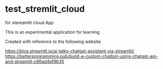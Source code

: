 # test_stremlit_cloud
for stereamlit cloud App

This is an experimental application for learning

Created with reference to the following website

https://blog.streamlit.io/ai-talks-chatgpt-assistant-via-streamlit/
https://betterprogramming.pub/build-a-custom-chatbot-using-chatgpt-api-and-streamlit-c86ad4ef9b35
